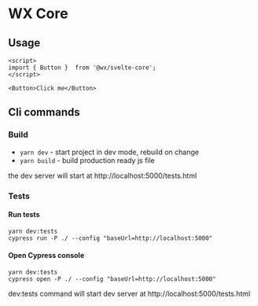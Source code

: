 # WX Core

## Usage

```
<script>
import { Button }  from '@wx/svelte-core';
</script>

<Button>Click me</Button>
```

## Cli commands

### Build

-   `yarn dev` - start project in dev mode, rebuild on change
-   `yarn build` - build production ready js file

the dev server will start at http://localhost:5000/tests.html

### Tests

#### Run tests

```
yarn dev:tests
cypress run -P ./ --config "baseUrl=http://localhost:5000"
```

#### Open Cypress console

```
yarn dev:tests
cypress open -P ./ --config "baseUrl=http://localhost:5000"
```

dev:tests command will start dev server at http://localhost:5000/tests.html
